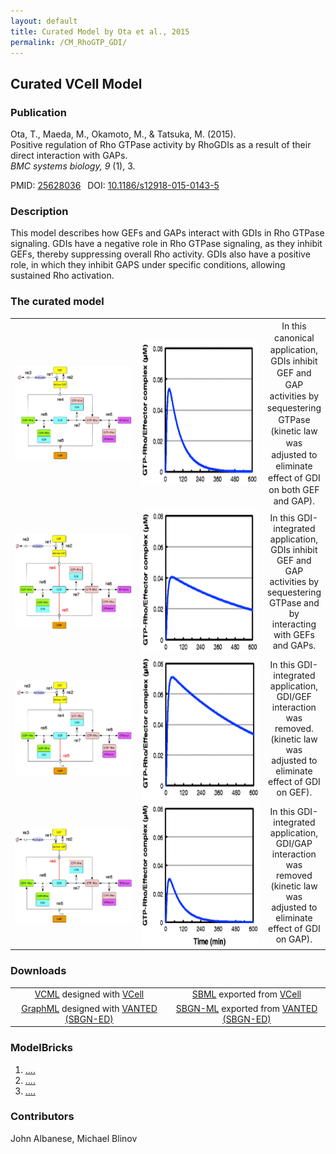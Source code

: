 ```yaml
---
layout: default
title: Curated Model by Ota et al., 2015
permalink: /CM_RhoGTP_GDI/
---
```

## Curated VCell Model

### Publication 

Ota, T., Maeda, M., Okamoto, M., & Tatsuka, M. (2015). <br />
Positive regulation of Rho GTPase activity by RhoGDIs as a result of their direct interaction with GAPs. <br />
<i> BMC systems biology, 9 </i> (1), 3.

 PMID: <a href="https://www.ncbi.nlm.nih.gov/pubmed/?term=25628036">25628036</a>&ensp; 
 DOI: <a href="https://doi.org/10.1186/s12918-015-0143-5">10.1186/s12918-015-0143-5</a><br />

### Description
This model describes how GEFs and GAPs interact with GDIs in Rho GTPase signaling. GDIs have a negative role in Rho GTPase signaling, as they inhibit GEFs, thereby suppressing overall Rho activity. GDIs also have a positive role, in which they inhibit GAPS under specific conditions, allowing sustained Rho activation.

### The curated model
<center>
 <table> 
 <tr>
  <td align="center" width="280"><a href="https://modelbricks.github.io/images/SBGNfiles/RhoGTP_Fig1a_SBGN.PNG"><img style="vertical-align:middle" src="/images/SBGNfiles/RhoGTP_Fig1a_SBGN.PNG"/></a></td>
  <td align="center" width="280"><a href="https://modelbricks.github.ioimages/publications/RhoGTP_Fig1a_sim.PNG"><img style="vertical-align:middle" src="/images/publications/RhoGTP_Fig1a_sim.PNG" height="230"/></a></td>
  <td align="center"><span style="vertical-align:middle"> In this canonical application, GDIs inhibit GEF and GAP activities by sequestering GTPase (kinetic law was adjusted to eliminate effect of GDI on both GEF and GAP). </span></td>
 </tr>
 <tr>
  <td align="center" width="280"><a href="https://modelbricks.github.io/images/SBGNfiles/RhoGTP_Fig1b_SBGN.PNG"><img style="vertical-align:middle" src="/images/SBGNfiles/RhoGTP_Fig1b_SBGN.PNG"/></a></td>
  <td align="center" width="280"><a href="https://modelbricks.github.ioimages/publications/RhoGTP_Fig1b_sim.PNG"><img style="vertical-align:middle" src="/images/publications/RhoGTP_Fig1b_sim.PNG" height="230"/></a></td>
  <td align="center"><span style=""> In this GDI-integrated application, GDIs inhibit GEF and GAP activities by sequestering GTPase and by interacting with GEFs and GAPs. </span></td>
 </tr>
 <tr>
  <td align="center" width="280"><a href="https://modelbricks.github.io/images/SBGNfiles/RhoGTP_Fig1c_SBGN.PNG"><img style="vertical-align:middle" src="/images/SBGNfiles/RhoGTP_Fig1c_SBGN.PNG"/></a></td>
  <td align="center" width="280"><a href="https://modelbricks.github.ioimages/publications/RhoGTP_Fig1c_sim.PNG"><img style="vertical-align:middle" src="/images/publications/RhoGTP_Fig1c_sim.PNG" height="230"/></a></td>
   <td align="center"><span style=""> In this GDI-integrated application, GDI/GEF interaction was removed.  (kinetic law was adjusted to eliminate effect of GDI on GEF). </span></td>
 </tr>
 <tr>
  <td align="center" width="280"><a href="https://modelbricks.github.io/images/SBGNfiles/RhoGTP_Fig1d_SBGN.PNG"><img style="vertical-align:middle" src="/images/SBGNfiles/RhoGTP_Fig1d_SBGN.PNG"/></a></td>
  <td align="center" width="280"><a href="https://modelbricks.github.ioimages/publications/RhoGTP_Fig1d_sim.PNG"><img style="vertical-align:middle" src="/images/publications/RhoGTP_Fig1d_sim.PNG" height="230"/></a></td>
   <td align="center"><span style=""> In this GDI-integrated application, GDI/GAP interaction was removed (kinetic law was adjusted to eliminate effect of GDI on GAP). </span></td>
 </tr>
 </table>
</center>

### Downloads
<center>
<table> 
 <td align="center"><a href="/modelbricks/VCML_SBMLfiles/AKAP7_PLB_Binding.vcml">VCML</a> designed with <a href="http://vcell.org"> VCell</a>  </td> 
 <td align="center"><a href="/modelbricks/VCML_SBMLfiles/AKAP7_PLB_Binding.xml">SBML</a> exported from <a href="http://vcell.org"> VCell</a>  </td>
 <tr>
    <td align="center" width="33%"><a href="/modelbricks/SBGNexecutablefiles/AKAP_PLB_SBGN.graphml">GraphML</a> designed with <a href="https://immersive-analytics.infotech.monash.edu/vanted/addons/sbgn-ed/">VANTED (SBGN-ED)</a></td>
    <td align="center" width="33%"><a href="/modelbricks/SBGNexecutablefiles/AKAP_PLB_SBGN.sbgn">SBGN-ML</a> exported from <a href="https://immersive-analytics.infotech.monash.edu/vanted/addons/sbgn-ed/">VANTED (SBGN-ED)</a></td>
 </tr>
 </table>
 </center>
 
### ModelBricks

<ol>
 <li> <a href="/">....</a>
 </li>
 <li> <a href="/">....</a>
 </li> 
 <li> <a href="/">....</a>
 </li>
</ol>  
  
  
### Contributors
John Albanese, Michael Blinov
 

